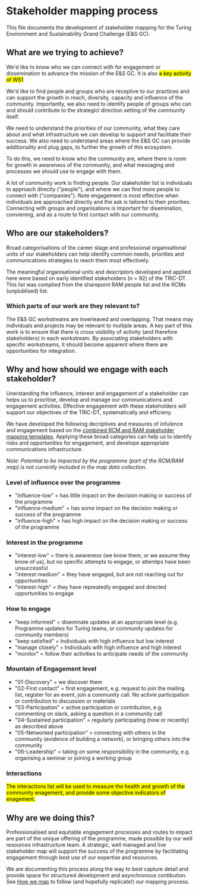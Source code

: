 # Stakeholder mapping process

This file documents the development of stakeholder mapping for the Turing Environment and Sustainability Grand Challenge (E&S GC).

## What are we trying to achieve?

We'd like to know who we can connect with for engagement or dissemination to advance the mission of the E&S GC. It is also <mark>a key activity of WS1</mark>

We'd like to find people and groups who are receptive to our practices and can support the growth in reach, diversity, capacity and influence of the community. Importantly, we also need to identify people of groups who can and should contribute to the strategicl direction setting of the community itself.

We need to understand the priorities of our community, what they care about and what infrastructure we can develop to support and facilitate their success. We also need to understand areas where the E&S GC can provide additionality and plug gaps, to further the growth of this ecosystem.

To do this, we need to know who the community are, where there is room for growth in awareness of the community, and what messaging and processes we should use to engage with them. 

A lot of community work is finding people. Our stakeholder list is individuals to approach directly ("people"), and where we can find more people to connect with ("companies"). Note engagement is most effective when individuals are approached directly and the ask is tailored to their priorities. Connecting with groups and organisations is important for disemination, conviening, and as a route to first contact with our community. 

## Who are our stakeholders?

Broad categorisations of the career stage and professional organisational units of our stakeholders can help identify common needs, priorities and communications strategies to reach them most effectively. 

The meaningful organisational units and descriptors developed and applied here were based on early identified stakeholders (n = 92) of the TRIC-DT. This list was complied from the sharepoint RAM people list and the RCMs (unplublised) list.

### Which parts of our work are they relevant to?
The E&S GC workstreams are inverleaved and overlapping. That means may individuals and projects may be relevant to multiple areas. A key part of this work is to ensure that there is cross visibility of activity (and therefore stakeholders) in each workstream. By associating stakeholders with specific workstreams, it should become apparent where there are opportunities for integration. 

## Why and how should we engage with each stakeholder?

Unerstanding the influence, interest and engagement of a stakeholder can helps us to prioritise, develop and manage our communications and engagement activities. Effective engagement with these stakeholders will support our objectives of the TRIC-DT, systematically and  efficieny.

We have developed the following decriptives and measures of infulence and engagement based on the [combined RCM and RAM stakeholder mapping templates](https://malvikasharan.github.io/community-building-foundational-training/cop-basic.html). Applying these broad categories can help us to identify risks and opportunities for engagement, and develope appropriate communications infrastructure. 

*Note: Potential to be impacted by the programme (part of the RCM/RAM map) is not currently included in the map data collection.*

### Level of influence over the programme
- "influence-low" = has little impact on the decision making or success of the programme
- "influence-medium" = has some impact on the decision making or success of the programme
- "influence-high" = has high impact on the decision making or success of the programme

### Interest in the programme
- "interest-low" = there is awareness (we know them, or we assume they know of us), but no specific attempts to engage, or attemtps have been unsuccessful
- "interest-medium" = they have engaged, but are not reaching out for opportunities
- "interest-high" = they have repreatedly engaged and directed opportunities to engage

### How to engage
- "keep informed" = diseminate updates at an appropriate level (e.g. Programme updates for Turing teams, or community updates for community members)
- "keep satisfied" = Individuals with high influence but low interest
- "manage closely" = Individuals with high influence and high interest
- "monitor" = follow their activities to anticipate needs of the community

### Mountain of Engagement level
- "01-Discovery" = we discover them
- "02-First contact" = first engagement, e.g. request to join the mailing list, register for an event, join a community call. No activie participation or contribution to discussion or materials
- "03-Participation" = active participation or contribution, e.g. commenting on slack, asking a question in a community call
- "04-Sustained participation" = regularly participating (now or recently) as described above
- "05-Networked participation" = connecting with others in the community (evidence of building a network), or bringing others into the community
- "06-Leadership" = taking on some responsibility in the community, e.g. organising a seminar or joining a working group

### Interactions
<mark>The interactions list will be used to measure the health and growth of the community enagement, and provide some objective indicators of enagement.</mark>


## Why are we doing this?

Professionalised and equitable engagement processes and routes to impact are part of the unique offering of the programme, made possible by our well resources infrastructure team. A strategic, well managed and live stakeholder map will support the success of the programme by facilitating engagement through best use of our expertise and resources. 

We are documenting this process along the way to best capture detail and provide space for structured development and asynchronous contibution. See [How we map](./how-we-map.md) to follow (and hopefully replicate!) our mapping process. 
